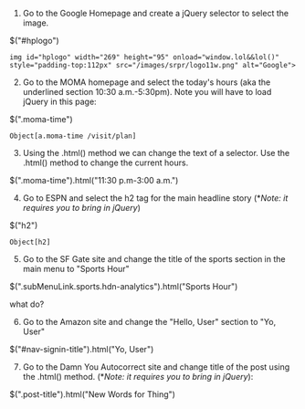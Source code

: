 1) Go to the Google Homepage and create a jQuery selector to select the image.


$("#hplogo")

    img id="hplogo" width="269" height="95" onload="window.lol&&lol()" style="padding-top:112px" src="/images/srpr/logo11w.png" alt="Google">

2) Go to the MOMA homepage and select the today's hours (aka the underlined section 10:30 a.m.-5:30pm). Note you will have to load jQuery in this page:

$(".moma-time")

    Object[a.moma-time /visit/plan]

3) Using the .html() method we can change the text of a selector. Use the .html() method to change the current hours.

$(".moma-time").html("11:30 p.m-3:00 a.m.")

4) Go to ESPN and select the h2 tag for the main headline story (**Note: it requires you to bring in jQuery*)

$("h2")

    Object[h2]

5) Go to the SF Gate site and change the title of the sports section in the main menu to "Sports Hour"

$(".subMenuLink.sports.hdn-analytics").html("Sports Hour")

what do?

6) Go to the Amazon site and change the "Hello, User" section to "Yo, User"

$("#nav-signin-title").html("Yo, User")

7) Go to the Damn You Autocorrect site and change title of the post using the .html() method. (**Note: it requires you to bring in jQuery*):

$(".post-title").html("New Words for Thing")
